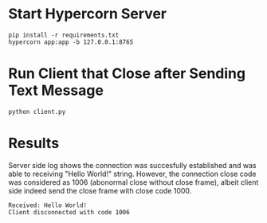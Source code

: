 # Start Hypercorn Server
```
pip install -r requirements.txt
hypercorn app:app -b 127.0.0.1:8765
```

# Run Client that Close after Sending Text Message
```
python client.py
```

# Results

Server side log shows the connection was succesfully established and was able to receiving "Hello World!" string. However, the connection close code was considered as 1006 (abonormal close without close frame), albeit client side indeed send the close frame with close code 1000.

```
Received: Hello World!
Client disconnected with code 1006
```
